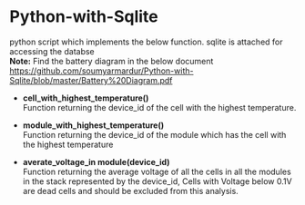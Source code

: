 # Python-with-Sqlite

python script which implements the below function. sqlite is attached for accessing the databse<br>
<b>Note:</b> Find the battery diagram in the below document<br>
https://github.com/soumyarmardur/Python-with-Sqlite/blob/master/Battery%20Diagram.pdf

* <b>cell_with_highest_temperature()</b><br>
Function returning the device_id of the cell with the highest temperature.

* <b>module_with_highest_temperature()</b><br>
Function returning the device_id of the module which has the cell with the highest temperature 

* <b>averate_voltage_in module(device_id)</b><br>
Function returning the average voltage of all the cells in all the modules in the stack represented by the device_id, Cells with Voltage below 0.1V are dead cells and should be excluded from this analysis.
